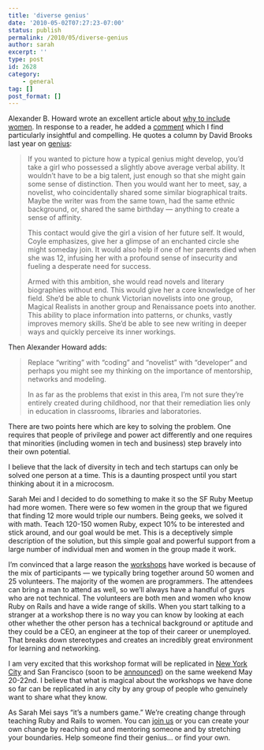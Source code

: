 ```yaml
---
title: 'diverse genius'
date: '2010-05-02T07:27:23-07:00'
status: publish
permalink: /2010/05/diverse-genius
author: sarah
excerpt: ''
type: post
id: 2628
category:
    - general
tag: []
post_format: []
---
```

Alexander B. Howard wrote an excellent article about [why to include women](http://digiphile.wordpress.com/2010/04/18/why-including-women-matters-for-the-future-of-technology-and-society/). In response to a reader, he added a [comment](http://digiphile.wordpress.com/2010/04/18/why-including-women-matters-for-the-future-of-technology-and-society/#comment-1025) which I find particularly insightful and compelling. He quotes a column by David Brooks last year on [genius](http://www.nytimes.com/2009/05/01/opinion/01brooks.html):

> If you wanted to picture how a typical genius might develop, you’d take a girl who possessed a slightly above average verbal ability. It wouldn’t have to be a big talent, just enough so that she might gain some sense of distinction. Then you would want her to meet, say, a novelist, who coincidentally shared some similar biographical traits. Maybe the writer was from the same town, had the same ethnic background, or, shared the same birthday — anything to create a sense of affinity.
> 
> This contact would give the girl a vision of her future self. It would, Coyle emphasizes, give her a glimpse of an enchanted circle she might someday join. It would also help if one of her parents died when she was 12, infusing her with a profound sense of insecurity and fueling a desperate need for success.
> 
> Armed with this ambition, she would read novels and literary biographies without end. This would give her a core knowledge of her field. She’d be able to chunk Victorian novelists into one group, Magical Realists in another group and Renaissance poets into another. This ability to place information into patterns, or chunks, vastly improves memory skills. She’d be able to see new writing in deeper ways and quickly perceive its inner workings.

Then Alexander Howard adds:

> Replace “writing” with “coding” and “novelist” with “developer” and perhaps you might see my thinking on the importance of mentorship, networks and modeling.
> 
> In as far as the problems that exist in this area, I’m not sure they’re entirely created during childhood, nor that their remediation lies only in education in classrooms, libraries and laboratories.

There are two points here which are key to solving the problem. One requires that people of privilege and power act differently and one requires that minorities (including women in tech and business) step bravely into their own potential.

I believe that the lack of diversity in tech and tech startups can only be solved one person at a time. This is a daunting prospect until you start thinking about it in a microcosm.

Sarah Mei and I decided to do something to make it so the SF Ruby Meetup had more women. There were so few women in the group that we figured that finding 12 more would triple our numbers. Being geeks, we solved it with math. Teach 120-150 women Ruby, expect 10% to be interested and stick around, and our goal would be met. This is a deceptively simple description of the solution, but this simple goal and powerful support from a large number of individual men and women in the group made it work.

I’m convinced that a large reason the [workshops](http://sfrubyworkshops.com/) have worked is because of the mix of participants — we typically bring together around 50 women and 25 volunteers. The majority of the women are programmers. The attendees can bring a man to attend as well, so we’ll always have a handful of guys who are not technical. The volunteers are both men and women who know Ruby on Rails and have a wide range of skills. When you start talking to a stranger at a workshop there is no way you can know by looking at each other whether the other person has a technical background or aptitude and they could be a CEO, an engineer at the top of their career or unemployed. That breaks down stereotypes and creates an incredibly great environment for learning and networking.

I am very excited that this workshop format will be replicated in [New York City](http://nycrubyworkshop.com/) and San Francisco (soon to be [announced](http://sfrubyworkshops.com/list/)) on the same weekend May 20-22nd. I believe that what is magical about the workshops we have done so far can be replicated in any city by any group of people who genuinely want to share what they know.

As Sarah Mei says “it’s a numbers game.” We’re creating change through teaching Ruby and Rails to women. You can [join us](http://groups.google.com/group/railsbridge-workshops) or you can create your own change by reaching out and mentoring someone and by stretching your boundaries. Help someone find their genius… or find your own.